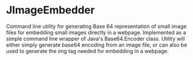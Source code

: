# JImageEmbedder
Command line utility for generating Base 64 representation of small image files for embedding small images directly in a webpage. Implemented as a simple command line wrapper of Java's Base64.Encoder class. Utility will either simply generate base64 encoding from an image file, or can also be used to generate the img tag needed for embedding in a webpage.
